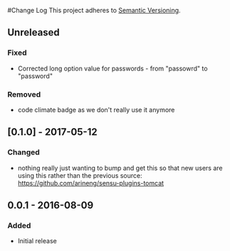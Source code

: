 #Change Log
This project adheres to [Semantic Versioning](http://semver.org/).

## Unreleased
### Fixed
- Corrected long option value for passwords - from "passowrd" to "password"

### Removed
- code climate badge as we don't really use it anymore

## [0.1.0] - 2017-05-12
### Changed
- nothing really just wanting to bump and get this so that new users are using this rather than the previous source: https://github.com/arineng/sensu-plugins-tomcat

## 0.0.1 - 2016-08-09
### Added
- Initial release
